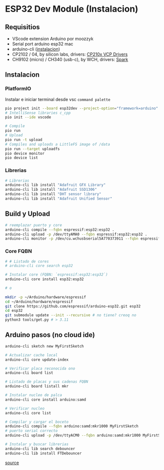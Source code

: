 # ESP32 Dev Module (Instalacion)

## Requisitios

- VScode extension Arduino por moozzyk
- Serial port arduino esp32 mac
- arduino-cli ([instalacion](https://docs.arduino.cc/arduino-cli/installation/))
- CP2102 / 04, by silicon labs, drivers: [CP210x VCP Drivers](https://www.silabs.com/developer-tools/usb-to-uart-bridge-vcp-drivers?tab=downloads)
- CH9102 (micro) / CH340 (usb-c), by WCH, drivers: [Spark](https://sparks.gogo.co.nz/ch340.html)

## Instalacion

### PlatformIO
Instalar e iniciar terminal desde vsc `command palette`
```bash
pio project init --board esp32dev --project-option="framework=arduino"
# IntelliSense libraries c_cpp
pio init --ide vscode
```
```bash
# Compile
pio run
# Upload
pio run -t upload
# Compiles and uploads a LittleFS image of /data
pio run --target uploadfs 
pio device monitor
pio device list
``` 
### Librerias 

```bash
# Librerias
arduino-cli lib install "Adafruit GFX Library"
arduino-cli lib install "Adafruit SSD1306"
arduino-cli lib install "DHT sensor library"
arduino-cli lib install "Adafruit Unified Sensor"
```

## Build y Upload

```bash
# reemplazar puerto y core
arduino-cli compile --fqbn espressif:esp32:esp32 .
arduino-cli upload -p /dev/ttyAMA0 --fqbn espressif:esp32:esp32 .
arduino-cli monitor -p /dev/cu.wchusbserial5A770373911 --fqbn espressif:esp32:esp32 -c baudrate=115200
```

### Core FQBN

```bash
# # Listado de cores
# arduino-cli core search esp32

# Instalar core (FQBN: `espressif:esp32:esp32`)
arduino-cli core install esp32:esp32

# o
    
mkdir -p ~/Arduino/hardware/espressif
cd ~/Arduino/hardware/espressif
git clone https://github.com/espressif/arduino-esp32.git esp32
cd esp32
git submodule update --init --recursive # no tiene? creoq no
python3 tools/get.py # > 3.11
```

## Arduino pasos (no cloud ide)

```bash
arduino-cli sketch new MyFirstSketch

# Actualizar cache local
arduino-cli core update-index

# Verificar placa reconocida ono
arduino-cli board list

# Listado de placas y sus cadenas FQBN
arduino-cli board listall mkr

# Instalar nucleo de palca
arduino-cli core install arduino:samd

# Verificar nucleo
arduino-cli core list

# Compilar y cargar el boceto
arduino-cli compile --fqbn arduino:samd:mkr1000 MyFirstSketch
# puerto serial correcto
arduino-cli upload -p /dev/ttyACM0 --fqbn arduino:samd:mkr1000 MyFirstSketch

# Instalar y buscar librerias
arduino-cli lib search debouncer
arduino-cli lib install FTDebouncer
```
[source](https://arduino-github-io.translate.goog/arduino-cli/0.35/getting-started/?_x_tr_sl=en&_x_tr_tl=es&_x_tr_hl=es&_x_tr_pto=tc)